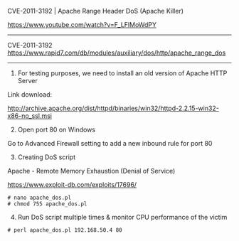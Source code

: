
CVE-2011-3192  |  Apache Range Header DoS (Apache Killer)

https://www.youtube.com/watch?v=F_LFlMoWdPY

--------------

CVE-2011-3192
https://www.rapid7.com/db/modules/auxiliary/dos/http/apache_range_dos

--------------

1. For testing purposes, we need to install an old version of Apache HTTP Server

Link download:

http://archive.apache.org/dist/httpd/binaries/win32/httpd-2.2.15-win32-x86-no_ssl.msi

2. Open port 80 on Windows

Go to Advanced Firewall setting to add a new inbound rule for port 80

3. Creating DoS script

Apache - Remote Memory Exhaustion (Denial of Service)

https://www.exploit-db.com/exploits/17696/
```
# nano apache_dos.pl
# chmod 755 apache_dos.pl
```
4. Run DoS script multiple times & monitor CPU performance of the victim
```
# perl apache_dos.pl 192.168.50.4 80
```

